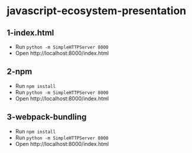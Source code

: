 javascript-ecosystem-presentation
=================================

## 1-index.html
* Run `python -m SimpleHTTPServer 8000`
* Open http://localhost:8000/index.html

## 2-npm
* Run `npm install`
* Run `python -m SimpleHTTPServer 8000`
* Open http://localhost:8000/index.html

## 3-webpack-bundling
* Run `npm install`
* Run `python -m SimpleHTTPServer 8000`
* Open http://localhost:8000/index.html
